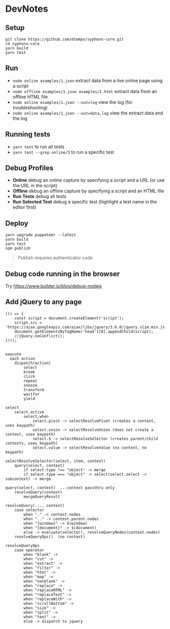 # DevNotes

## Setup
```
git clone https://github.com/dtempx/syphonx-core.git
cd syphonx-core
yarn build
yarn test
```

## Run
* `node online examples/1.json` extract data from a live online page using a script
* `node offline examples/1.json examples/1.html` extract data from an offline HTML file
* `node online examples/1.json --out=log` view the log (for troubleshooting)
* `node online examples/1.json --out=data,log` view the extract data and the log


## Running tests
* `yarn test` to run all tests
* `yarn test --grep online/3` to run a specific test

## Debug Profiles
* **Online** debug an online capture by specifying a script and a URL (or use the URL in the script)
* **Offline** debug an offline capture by specifying a script and an HTML file
* **Run Tests** debug all tests
* **Run Selected Test** debug a specific test (highlight a test name in the editor first)

## Deploy
```
yarn upgrade puppeteer --latest
yarn build
yarn test
npm publish
```
> Publish requires authenticator code

## Debug code running in the browser
Try https://www.builder.io/blog/debug-nodejs


## Add jQuery to any page
```
(() => {
    const script = document.createElement('script');
    script.src = 'https://ajax.googleapis.com/ajax/libs/jquery/3.6.0/jquery.slim.min.js';
    document.getElementsByTagName('head')[0].appendChild(script);
    //jQuery.noConflict();
})();
```
##

```
execute
  each action
    dispatch(action)
        select
        break
        click
        repeat
        snooze
        transform
        waitfor
        yield

select
    select.active
        select.when
            select.pivot -> selectResolvePivot (creates a context, uses keypath)
            select.union -> selectResolveUnion (does not create a context, uses keypath)
            select.$ -> selectResolveSelector (creates parent/child contexts, uses keypath)
            select.value -> selectResolveValue (no context, no keypath)

selectResolveSelector(select, item, context)
    query(select, context)
        if select.type !== "object" -> merge
        if select.type === "object" -> select(select.select -> subcontext) -> merge

query(select, context)  ...context passthru only
    resolveQuery(context)
        mergeQueryResult

resolveQuery(..., context)
    case selector
        when "." -> context.nodes
        when ".." -> context.parent.nodes
        when "{window}" -> $(window)
        when "{document}" -> $(document)
        else -> evaluate(selector), resolveQueryNodes(context.nodes)
    resolveQueryOps()  (no context)

resolveQueryOps
    case operator
        when "blank" ->
        when "cut" ->
        when "extract" ->
        when "filter" ->
        when "html" ->
        when "map" ->
        when "nonblank" ->
        when "replace" ->
        when "replaceHTML" ->
        when "replaceText" ->
        when "replaceWith" ->
        when "scrollBottom" ->
        when "size" ->
        when "split" ->
        when "text" ->
        else -> dispatch to jquery
```